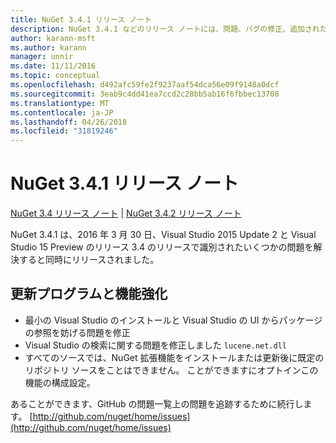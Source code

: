 ```yaml
---
title: NuGet 3.4.1 リリース ノート
description: NuGet 3.4.1 などのリリース ノートには、問題、バグの修正、追加された機能、および Dcr が知られています。
author: karann-msft
ms.author: karann
manager: unnir
ms.date: 11/11/2016
ms.topic: conceptual
ms.openlocfilehash: d492afc59fe2f9237aaf54dca56e09f9148a0dcf
ms.sourcegitcommit: 3eab9c4dd41ea7ccd2c28bb5ab16f6fbbec13708
ms.translationtype: MT
ms.contentlocale: ja-JP
ms.lasthandoff: 04/26/2018
ms.locfileid: "31819246"
---
```

# <a name="nuget-341-release-notes"></a>NuGet 3.4.1 リリース ノート

[NuGet 3.4 リリース ノート](../release-notes/nuget-3.4.md) | [NuGet 3.4.2 リリース ノート](../release-notes/nuget-3.4.2.md)

NuGet 3.4.1 は、2016 年 3 月 30 日、Visual Studio 2015 Update 2 と Visual Studio 15 Preview のリリース 3.4 のリリースで識別されたいくつかの問題を解決すると同時にリリースされました。

## <a name="updates-and-improvements"></a>更新プログラムと機能強化

* 最小の Visual Studio のインストールと Visual Studio の UI からパッケージの参照を妨げる問題を修正
* Visual Studio の検索に関する問題を修正しました `lucene.net.dll`
* すべてのソースでは、NuGet 拡張機能をインストールまたは更新後に既定のリポジトリ ソースをことはできません。  ことができますにオプトインこの機能の構成設定。

あることができます、GitHub の問題一覧上の問題を追跡するために続行します。 [http://github.com/nuget/home/issues](http://github.com/nuget/home/issues)